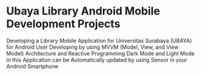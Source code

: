 # Ubaya Library Android Mobile Development Projects
Developing a Library Mobile Application for Universitas Surabaya (UBAYA) for Android User
Developing by using MVVM (Model, View, and View Model) Architecture and Reactive Programming
Dark Mode and Light Mode in this Application can be Automatically updated by using Sensor in your Android Smartphone
